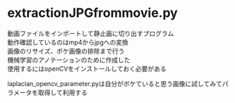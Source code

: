 # extractionJPGfrommovie.py

動画ファイルをインポートして静止画に切り出すプログラム  
動作確認しているのはmp4からjpgへの変換  
画像のリサイズ、ボケ画像の排除まで行う  
機械学習のアノテーションのために作成した  
使用するにはopenCVをインストールしておく必要がある  
  
  
laplacian_opencv_parameter.pyは自分がボケていると思う画像に試してみてパラメータを取得して利用する

